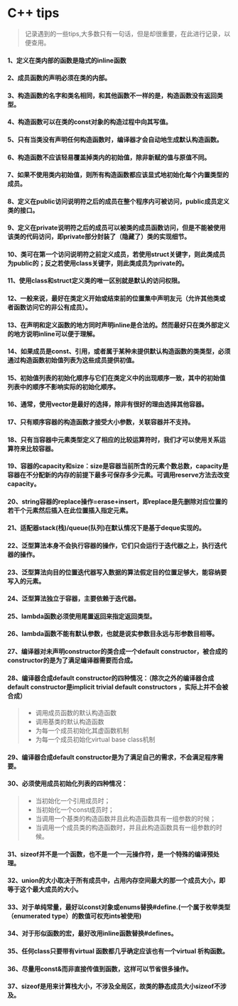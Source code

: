 # C++ tips
>记录遇到的一些tips,大多数只有一句话，但是却很重要，在此进行记录，以便查用。  

#### 1、定义在类内部的函数是隐式的inline函数
#### 2、成员函数的声明必须在类的内部。
#### 3、构造函数的名字和类名相同，和其他函数不一样的是，构造函数没有返回类型。
#### 4、构造函数可以在类的const对象的构造过程中向其写值。
#### 5、只有当类没有声明任何构造函数时，编译器才会自动地生成默认构造函数。
#### 6、构造函数不应该轻易覆盖掉类内的初始值，除非新赋的值与原值不同。
#### 7、如果不使用类内初始值，则所有构造函数都应该显式地初始化每个内置类型的成员。
#### 8、定义在public访问说明符之后的成员在整个程序内可被访问，public成员定义类的接口。
#### 9、定义在private说明符之后的成员可以被类的成员函数访问，但是不能被使用该类的代码访问，即private部分封装了（隐藏了）类的实现细节。
#### 10、类可在第一个访问说明符之前定义成员，若使用struct关键字，则此类成员为public的；反之若使用class关键字，则此类成员为private的。
#### 11、使用class和struct定义类的唯一区别就是默认的访问权限。
#### 12、一般来说，最好在类定义开始或结束前的位置集中声明友元（允许其他类或者函数访问它的非公有成员）。
#### 13、在声明和定义函数的地方同时声明inline是合法的。然而最好只在类外部定义的地方说明inline可以便于理解。
#### 14、如果成员是const、引用，或者属于某种未提供默认构造函数的类类型，必须通过构造函数初始值列表为这些成员提供初值。
#### 15、初始值列表的初始化顺序与它们在类定义中的出现顺序一致，其中的初始值列表中的顺序不影响实际的初始化顺序。
#### 16、通常，使用vector是最好的选择，除非有很好的理由选择其他容器。
#### 17、只有顺序容器的构造函数才接受大小参数，关联容器并不支持。
#### 18、只有当容器中元素类型定义了相应的比较运算符时，我们才可以使用关系运算符来比较容器。
#### 19、容器的capacity和size：size是容器当前所含的元素个数总数，capacity是容器在不分配新的内存的前提下最多可保存多少元素。可调用reserve方法去改变capacity。
#### 20、string容器的replace操作=erase+insert，即replace是先删除对应位置的若干个元素然后插入在此位置插入指定元素。
#### 21、适配器stack(栈)/queue(队列)在默认情况下是基于deque实现的。
#### 22、泛型算法本身不会执行容器的操作，它们只会运行于迭代器之上，执行迭代器的操作。
#### 23、泛型算法向目的位置迭代器写入数据的算法假定目的位置足够大，能容纳要写入的元素。
#### 24、泛型算法独立于容器，主要依赖于迭代器。
#### 25、lambda函数必须使用尾置返回来指定返回类型。
#### 26、lambda函数不能有默认参数，也就是说实参数目永远与形参数目相等。
#### 27、编译器对未声明constructor的类合成一个default constructor，被合成的constructor的是为了满足编译器需要而合成。
#### 28、编译器合成default constructor的四种情况：（除次之外的编译器合成default constructor是implicit trivial default constructors ，实际上并不会被合成）
>* 调用成员函数的默认构造函数
>* 调用基类的默认构造函数
>* 为每一个成员初始化其虚函数机制
>* 为每一个成员初始化virtual base class机制
#### 29、编译器合成default constructor是为了满足自己的需求，不会满足程序需要。
#### 30、必须使用成员初始化列表的四种情况：
>* 当初始化一个引用成员时；
>* 当初始化一个const成员时；
>* 当调用一个基类的构造函数并且此构造函数具有一组参数的时候；
>* 当调用一个成员类的构造函数时，并且此构造函数具有一组参数的时候。
#### 31、sizeof并不是一个函数，也不是一个一元操作符，是一个特殊的编译预处理。
#### 32、union的大小取决于所有成员中，占用内存空间最大的那一个成员大小，即等于这个最大成员的大小。
#### 33、对于单纯常量，最好以const对象或enums替换#define.(一个属于枚举类型（enumerated type）的数值可权充ints被使用)
#### 34、对于形似函数的宏，最好改用inline函数替换#defines。
#### 35、任何class只要带有virtual 函数都几乎确定应该也有一个virtual 析构函数。
#### 36、尽量用const&而非直接传值到函数，这样可以节省很多操作。
#### 37、sizeof是用来计算栈大小，不涉及全局区，故类的静态成员大小sizeof不涉及。
